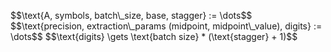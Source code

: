 <p align=left>
$$\text{A, symbols, batch\_size, base, stagger} := \dots$$
$$\text{precision, extraction\_params (midpoint, midpoint\_value), digits} := \dots$$
$$\text{digits} \gets \text{batch size} * (\text{stagger} + 1)$$
</p>

